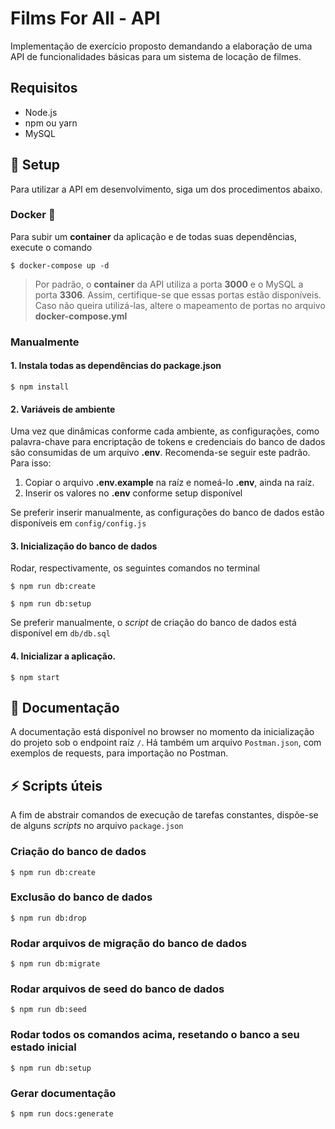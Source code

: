 # Films For All - API
Implementação de exercício proposto demandando a elaboração de uma API de funcionalidades básicas para um sistema de locação de filmes.

## Requisitos
* Node.js
* npm ou yarn
* MySQL

## :rocket: Setup
Para utilizar a API em desenvolvimento, siga um dos procedimentos abaixo.

### Docker :whale:
Para subir um __container__ da aplicação e de todas suas dependências, execute o comando

```console
$ docker-compose up -d
```

> Por padrão, o __container__ da API utiliza a porta **3000** e o MySQL a porta **3306**. Assim, certifique-se que essas portas estão disponíveis. Caso não queira utilizá-las, altere o mapeamento de portas no arquivo **docker-compose.yml**

### Manualmente

#### 1. Instala todas as dependências do package.json  

```console
$ npm install
```

#### 2. Variáveis de ambiente
Uma vez que dinâmicas conforme cada ambiente, as configurações, como palavra-chave para encriptação de tokens e credenciais do banco de dados são consumidas de um arquivo **.env**. Recomenda-se seguir este padrão. Para isso:

1. Copiar o arquivo **.env.example** na raíz e nomeá-lo **.env**, ainda na raíz. 
2. Inserir os valores no **.env** conforme setup disponível

Se preferir inserir manualmente, as configurações do banco de dados estão disponíveis em `config/config.js`

#### 3. Inicialização do banco de dados  
Rodar, respectivamente, os seguintes comandos no terminal 

```console
$ npm run db:create
```

```console
$ npm run db:setup
```

Se preferir manualmente, o _script_ de criação do banco de dados está disponível em `db/db.sql`

#### 4. Inicializar a aplicação.

```console
$ npm start
```

## :pencil: Documentação

A documentação está disponível no browser no momento da inicialização do projeto sob o endpoint raíz `/`. Há também um arquivo `Postman.json`, com exemplos de requests, para importação no Postman.

## :zap: Scripts úteis

A fim de abstrair comandos de execução de tarefas constantes, dispõe-se de alguns _scripts_ no arquivo `package.json`

### Criação do banco de dados
```console
$ npm run db:create
```

### Exclusão do banco de dados
```console
$ npm run db:drop
```

### Rodar arquivos de migração do banco de dados
```console
$ npm run db:migrate
```

### Rodar arquivos de seed do banco de dados
```console
$ npm run db:seed
```

### Rodar todos os comandos acima, resetando o banco a seu estado inicial
```console
$ npm run db:setup
```

### Gerar documentação
```console
$ npm run docs:generate
```
